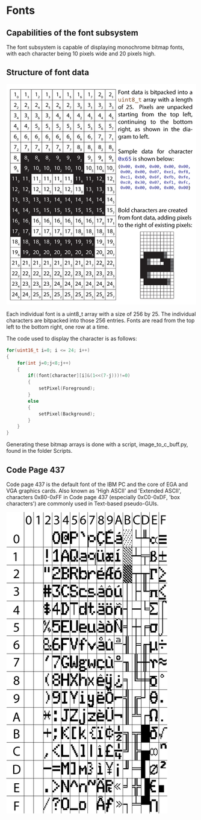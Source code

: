# Fonts

## Capabilities of the font subsystem

The font subsystem is capable of displaying monochrome bitmap fonts, with each character being 10 pixels wide and 20 pixels high.

## Structure of font data

![Font Data Structure](https://github.com/ViolenceWorks/VT-69/blob/main/Documentation/ArtAssets/FontDiagram.png)

Each individual font is a uint8_t array with a size of 256 by 25. The individual characters are bitpacked into those 256 entries. Fonts are read from the top left to the bottom right, one row at a time.

The code used to display the character is as follows:
```C
for(uint16_t i=0; i <= 24; i++)
{
	for(int j=0;j<8;j++)
	{
		if((font[character][i]&(1<<(7-j)))!=0)
		{
			setPixel(Foreground);	
		}
		else
		{
			setPixel(Background);
		}
	}
}
```
Generating these bitmap arrays is done with a script, image_to_c_buff.py, found in the folder Scripts.

## Code Page 437

Code page 437 is the default font of the IBM PC and the core of EGA and VGA graphics cards. Also known as 'High ASCII' and 'Extended ASCII', characters 0x80-0xFF in Code page 437 (especially 0xC0-0xDF, 'box characters') are commonly used in Text-based pseudo-GUIs.

![Code Page 437](https://github.com/ViolenceWorks/VT-69/blob/main/Documentation/ArtAssets/CodePage437.png)
